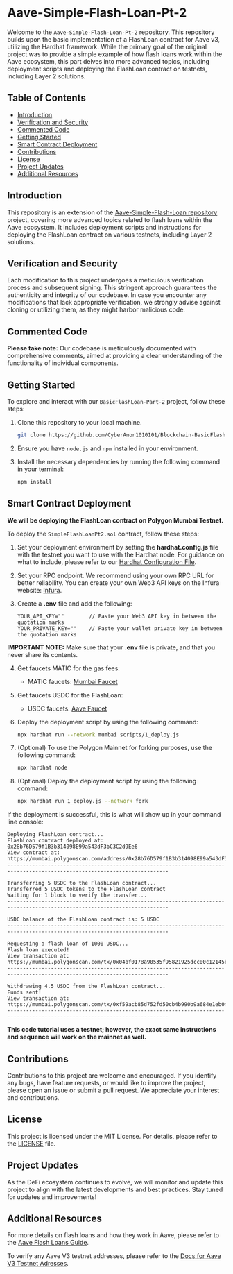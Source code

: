 # Aave-Simple-Flash-Loan-Pt-2

Welcome to the `Aave-Simple-Flash-Loan-Pt-2` repository. This repository builds upon the basic implementation of a FlashLoan contract for Aave v3, utilizing the Hardhat framework. While the primary goal of the original project was to provide a simple example of how flash loans work within the Aave ecosystem, this part delves into more advanced topics, including deployment scripts and deploying the FlashLoan contract on testnets, including Layer 2 solutions.

## Table of Contents

- [Introduction](#introduction)
- [Verification and Security](#verification-and-security)
- [Commented Code](#commented-code)
- [Getting Started](#getting-started)
- [Smart Contract Deployment](#smart-contract-deployment)
- [Contributions](#contributions)
- [License](#license)
- [Project Updates](#project-updates)
- [Additional Resources](#additional-resources)

## Introduction

This repository is an extension of the [Aave-Simple-Flash-Loan repository](https://github.com/CyberAnon1010101/Blockchain-BasicFlashLoan) project, covering more advanced topics related to flash loans within the Aave ecosystem. It includes deployment scripts and instructions for deploying the FlashLoan contract on various testnets, including Layer 2 solutions.

## Verification and Security

Each modification to this project undergoes a meticulous verification process and subsequent signing. This stringent approach guarantees the authenticity and integrity of our codebase. In case you encounter any modifications that lack appropriate verification, we strongly advise against cloning or utilizing them, as they might harbor malicious code.

## Commented Code

**Please take note:** Our codebase is meticulously documented with comprehensive comments, aimed at providing a clear understanding of the functionality of individual components.

## Getting Started

To explore and interact with our `BasicFlashLoan-Part-2` project, follow these steps:

1. Clone this repository to your local machine.

   ```bash
   git clone https://github.com/CyberAnon1010101/Blockchain-BasicFlashLoan-Part-2.git
   ```
   
2. Ensure you have `node.js` and `npm` installed in your environment.

3. Install the necessary dependencies by running the following command in your terminal:

   ```bash
   npm install
   ```

## Smart Contract Deployment

**We will be deploying the FlashLoan contract on Polygon Mumbai Testnet.**

To deploy the `SimpleFlashLoanPt2.sol` contract, follow these steps:

1. Set your deployment environment by setting the **hardhat.config.js** file with the testnet you want to use with the Hardhat node. For guidance on what to include, please refer to our [Hardhat Configuration File](./hardhat.config.js).

2. Set your RPC endpoint. We recommend using your own RPC URL for better reliability. You can create your own Web3 API keys on the Infura website: [Infura](https://www.infura.io/).

3. Create a **.env** file and add the following:

   ```env
   YOUR_API_KEY=""        // Paste your Web3 API key in between the quotation marks
   YOUR_PRIVATE_KEY=""    // Paste your wallet private key in between the quotation marks
   ```
   
**IMPORTANT NOTE:** Make sure that your **.env** file is private, and that you never share its contents.

4. Get faucets MATIC for the gas fees:
   - MATIC faucets: [Mumbai Faucet](https://mumbaifaucet.com/)

5. Get faucets USDC for the FlashLoan:
   - USDC faucets: [Aave Faucet](https://staging.aave.com/faucet/)

6. Deploy the deployment script by using the following command: 

   ```bash
   npx hardhat run --network mumbai scripts/1_deploy.js
   ```

7. (Optional) To use the Polygon Mainnet for forking purposes, use the following command:

   ```bash
   npx hardhat node
   ```

8. (Optional) Deploy the deployment script by using the following command:

   ```bash
   npx hardhat run 1_deploy.js --network fork
   ```

If the deployment is successful, this is what will show up in your command line console:

```
Deploying FlashLoan contract...
FlashLoan contract deployed at: 0x28b76D579f1B3b314098E99a543dF3bC3C2d9Ee6
View contract at: https://mumbai.polygonscan.com/address/0x28b76D579f1B3b314098E99a543dF3bC3C2d9Ee6
--------------------------------------------------------------------------------------------------------------------------

Transferring 5 USDC to the FlashLoan contract...
Transferred 5 USDC tokens to the FlashLoan contract
Waiting for 1 block to verify the transfer...
--------------------------------------------------------------------------------------------------------------------------

USDC balance of the FlashLoan contract is: 5 USDC
--------------------------------------------------------------------------------------------------------------------------

Requesting a flash loan of 1000 USDC...
Flash loan executed!
View transaction at: https://mumbai.polygonscan.com/tx/0x04bf0178a90535f95821925dcc00c12145b9db84de247222f59b6b91794bf0d8
--------------------------------------------------------------------------------------------------------------------------

Withdrawing 4.5 USDC from the FlashLoan contract...
Funds sent!
View transaction at: https://mumbai.polygonscan.com/tx/0xf59acb85d752fd50cb4b990b9a684e1eb0f25b930a9ad43df9faa7b996431f55
--------------------------------------------------------------------------------------------------------------------------
```

**This code tutorial uses a testnet; however, the exact same instructions and sequence will work on the mainnet as well.**

## Contributions

Contributions to this project are welcome and encouraged. If you identify any bugs, have feature requests, or would like to improve the project, please open an issue or submit a pull request. We appreciate your interest and contributions.

## License

This project is licensed under the MIT License. For details, please refer to the [LICENSE](LICENSE) file.

## Project Updates

As the DeFi ecosystem continues to evolve, we will monitor and update this project to align with the latest developments and best practices. Stay tuned for updates and improvements!

## Additional Resources

For more details on flash loans and how they work in Aave, please refer to the [Aave Flash Loans Guide](https://docs.aave.com/developers/guides/flash-loans). 

To verify any Aave V3 testnet addresses, please refer to the [Docs for Aave V3 Testnet Adresses](https://docs.aave.com/developers/deployed-contracts/v3-testnet-addresses#contract-name-changes-from-v2-greater-than-v3by).
